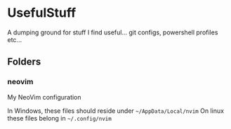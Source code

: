 # UsefulStuff
A dumping ground for stuff I find useful... git configs, powershell profiles etc...

## Folders

### neovim

My NeoVim configuration

In Windows, these files should reside under `~/AppData/Local/nvim`
On linux these files belong in `~/.config/nvim`
